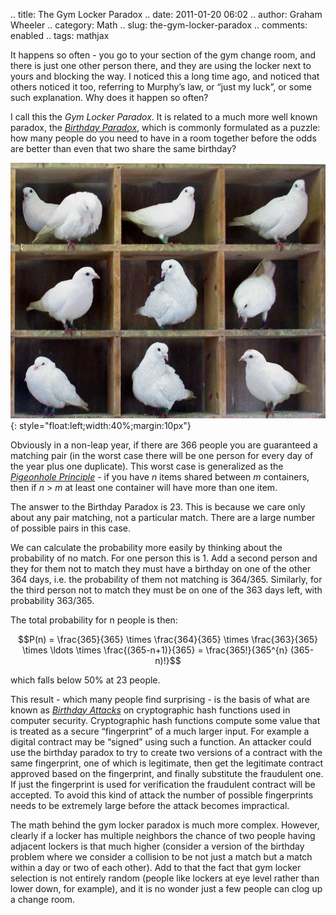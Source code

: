 .. title: The Gym Locker Paradox
.. date: 2011-01-20 06:02
.. author: Graham Wheeler
.. category: Math
.. slug: the-gym-locker-paradox
.. comments: enabled
.. tags: mathjax

It happens so often - you go to your section of the gym change room, and
there is just one other person there, and they are using the locker next
to yours and blocking the way. I noticed this a long time ago, and
noticed that others noticed it too, referring to Murphy’s law, or “just
my luck”, or some such explanation. Why does it happen so often?

I call this the *Gym Locker Paradox*. It is related to a much more well
known paradox, the *[Birthday
Paradox](http://en.wikipedia.org/wiki/Birthday_paradox)*, which is
commonly formulated as a puzzle: how many people do you need to have in
a room together before the odds are better than even that two share the
same birthday?

![](/images/740px-TooManyPigeons.jpg){: style="float:left;width:40%;margin:10px"}

Obviously in a non-leap year, if there are 366 people you are guaranteed
a matching pair (in the worst case there will be one person for every
day of the year plus one duplicate). This worst case is generalized as
the *[Pigeonhole
Principle](http://en.wikipedia.org/wiki/Pigeonhole_principle)* - if you
have *n* items shared between *m* containers, then if *n* \> *m* at
least one container will have more than one item.

The answer to the Birthday Paradox is 23. This is because we care only
about any pair matching, not a particular match. There are a large
number of possible pairs in this case.

We can calculate the probability more easily by thinking about the
probability of no match. For one person this is 1. Add a second person
and they for them not to match they must have a birthday on one of the
other 364 days, i.e. the probability of them not matching is 364/365.
Similarly, for the third person not to match they must be on one of the
363 days left, with probability 363/365.

The total probability for n people is then:

$$P(n) = \frac{365}{365} \times \frac{364}{365} \times
\frac{363}{365} \times \ldots \times \frac{(365-n+1)}{365} =
\frac{365!}{365^{n} (365-n)!}$$

which falls below 50% at 23 people.

This result - which many people find surprising - is the basis of what
are known as *[Birthday
Attacks](http://en.wikipedia.org/wiki/Birthday_attack)* on cryptographic
hash functions used in computer security. Cryptographic hash functions
compute some value that is treated as a secure “fingerprint” of a much
larger input. For example a digital contract may be “signed” using such
a function. An attacker could use the birthday paradox to try to create
two versions of a contract with the same fingerprint, one of which is
legitimate, then get the legitimate contract approved based on the
fingerprint, and finally substitute the fraudulent one. If just the
fingerprint is used for verification the fraudulent contract will be
accepted. To avoid this kind of attack the number of possible
fingerprints needs to be extremely large before the attack becomes
impractical.

The math behind the gym locker paradox is much more complex. However,
clearly if a locker has multiple neighbors the chance of two people
having adjacent lockers is that much higher (consider a version of the
birthday problem where we consider a collision to be not just a match
but a match within a day or two of each other). Add to that the fact
that gym locker selection is not entirely random (people like lockers at
eye level rather than lower down, for example), and it is no wonder just
a few people can clog up a change room.
